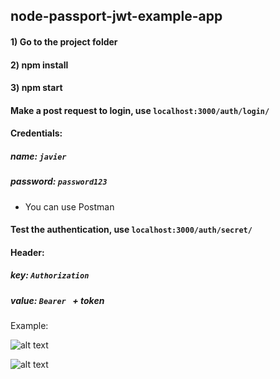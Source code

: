 ## node-passport-jwt-example-app

#### 1) Go to the project folder
#### 2) npm install
#### 3) npm start

#### Make a post request to login, use `localhost:3000/auth/login/`
#### Credentials:
##### name: `javier`
##### password: `password123`
- You can use Postman


#### Test the authentication, use `localhost:3000/auth/secret/` 
#### Header:
##### key: `Authorization`
##### value: `Bearer ` + token

Example: 

![alt text](https://raw.githubusercontent.com/jmchaves/node-passport-jwt-example-app/master/public/images/login.png)

![alt text](https://raw.githubusercontent.com/jmchaves/node-passport-jwt-example-app/master/public/images/success-message.png)
